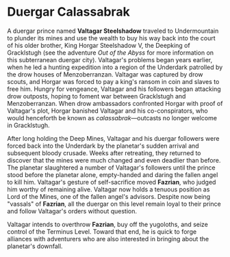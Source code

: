 # Duergar Calassabrak

A duergar prince named **Valtagar Steelshadow** traveled to Undermountain to plunder its mines and use the wealth to buy his way back into the court of his older brother, King Horgar Steelshadow V, the Deepking of Gracklstugh (see the adventure *Out of the Abyss* for more information on this subterranean duergar city). Valtagar's problems began years earlier, when he led a hunting expedition into a region of the Underdark patrolled by the drow houses of Menzoberranzan. Valtagar was captured by drow scouts, and Horgar was forced to pay a king's ransom in coin and slaves to free him. Hungry for vengeance, Valtagar and his followers began attacking drow outposts, hoping to foment war between Gracklstugh and Menzoberranzan. When drow ambassadors confronted Horgar with proof of Valtagar's plot, Horgar banished Valtagar and his co-conspirators, who would henceforth be known as *calassabrak*—outcasts no longer welcome in Gracklstugh.

After long holding the Deep Mines, Valtagar and his duergar followers were forced back into the Underdark by the planetar's sudden arrival and subsequent bloody crusade. Weeks after retreating, they returned to discover that the mines were much changed and even deadlier than before. The planetar slaughtered a number of Valtagar's followers until the prince stood before the planetar alone, empty-handed and daring the fallen angel to kill him. Valtagar's gesture of self-sacrifice moved **Fazrian**, who judged him worthy of remaining alive. Valtagar now holds a tenuous position as Lord of the Mines, one of the fallen angel's advisors. Despite now being "vassals" of **Fazrian**, all the duergar on this level remain loyal to their prince and follow Valtagar's orders without question.

Valtagar intends to overthrow **Fazrian**, buy off the yugoloths, and seize control of the Terminus Level. Toward that end, he is quick to forge alliances with adventurers who are also interested in bringing about the planetar's downfall.